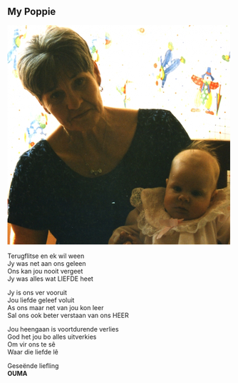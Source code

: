 ## My Poppie

![My Poppie](./ouma-en-zanri.jpg)

Terugflitse en ek wil ween  
Jy was net aan ons geleen  
Ons kan jou nooit vergeet  
Jy was alles wat LIEFDE heet  

Jy is ons ver vooruit  
Jou liefde geleef voluit  
As ons maar net van jou kon leer  
Sal ons ook beter verstaan van ons HEER  

Jou heengaan is voortdurende verlies  
God het jou bo alles uitverkies  
Om vir ons te sê  
Waar die liefde lê  

Geseënde liefling  
**OUMA**
